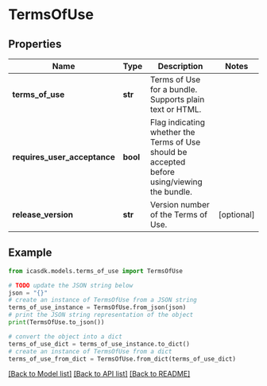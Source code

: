 # TermsOfUse


## Properties

Name | Type | Description | Notes
------------ | ------------- | ------------- | -------------
**terms_of_use** | **str** | Terms of Use for a bundle. Supports plain text or HTML. | 
**requires_user_acceptance** | **bool** | Flag indicating whether the Terms of Use should be accepted before using/viewing the bundle. | 
**release_version** | **str** | Version number of the Terms of Use. | [optional] 

## Example

```python
from icasdk.models.terms_of_use import TermsOfUse

# TODO update the JSON string below
json = "{}"
# create an instance of TermsOfUse from a JSON string
terms_of_use_instance = TermsOfUse.from_json(json)
# print the JSON string representation of the object
print(TermsOfUse.to_json())

# convert the object into a dict
terms_of_use_dict = terms_of_use_instance.to_dict()
# create an instance of TermsOfUse from a dict
terms_of_use_from_dict = TermsOfUse.from_dict(terms_of_use_dict)
```
[[Back to Model list]](../README.md#documentation-for-models) [[Back to API list]](../README.md#documentation-for-api-endpoints) [[Back to README]](../README.md)


